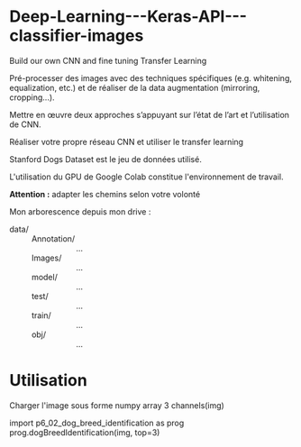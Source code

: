 # Deep-Learning---Keras-API---classifier-images
Build our own CNN and  fine tuning Transfer Learning

Pré-processer des images avec des techniques spécifiques (e.g. whitening, equalization, etc.)
et de réaliser de la data augmentation (mirroring, cropping...).

Mettre en œuvre deux approches s’appuyant sur l’état de l’art et l’utilisation de CNN.

Réaliser votre propre réseau CNN et utiliser le transfer learning

Stanford Dogs Dataset est le jeu de données utilisé.

L'utilisation du GPU de Google Colab constitue l'environnement de travail.

<b>Attention :</b> adapter les chemins selon votre volonté

Mon arborescence depuis mon drive : 

<p>data/<br>
&nbsp;&nbsp;&nbsp;&nbsp;&nbsp;&nbsp;&nbsp;&nbsp;&nbsp;&nbsp;Annotation/<br>
&nbsp;&nbsp;&nbsp;&nbsp;&nbsp;&nbsp;&nbsp;&nbsp;&nbsp;&nbsp;&nbsp;
&nbsp;&nbsp;&nbsp;&nbsp;&nbsp;&nbsp;&nbsp;&nbsp;&nbsp;&nbsp;&nbsp;
&nbsp;&nbsp;&nbsp;&nbsp;&nbsp;&nbsp;...<br>
&nbsp;&nbsp;&nbsp;&nbsp;&nbsp;&nbsp;&nbsp;&nbsp;&nbsp;&nbsp;Images/<br>
&nbsp;&nbsp;&nbsp;&nbsp;&nbsp;&nbsp;&nbsp;&nbsp;&nbsp;&nbsp;&nbsp;
&nbsp;&nbsp;&nbsp;&nbsp;&nbsp;&nbsp;&nbsp;&nbsp;&nbsp;&nbsp;&nbsp;
&nbsp;&nbsp;&nbsp;&nbsp;&nbsp;&nbsp;...<br>
&nbsp;&nbsp;&nbsp;&nbsp;&nbsp;&nbsp;&nbsp;&nbsp;&nbsp;&nbsp;model/<br>
&nbsp;&nbsp;&nbsp;&nbsp;&nbsp;&nbsp;&nbsp;&nbsp;&nbsp;&nbsp;&nbsp;
&nbsp;&nbsp;&nbsp;&nbsp;&nbsp;&nbsp;&nbsp;&nbsp;&nbsp;&nbsp;&nbsp;
&nbsp;&nbsp;&nbsp;&nbsp;&nbsp;&nbsp;...<br>
&nbsp;&nbsp;&nbsp;&nbsp;&nbsp;&nbsp;&nbsp;&nbsp;&nbsp;&nbsp;test/<br>
&nbsp;&nbsp;&nbsp;&nbsp;&nbsp;&nbsp;&nbsp;&nbsp;&nbsp;&nbsp;&nbsp;
&nbsp;&nbsp;&nbsp;&nbsp;&nbsp;&nbsp;&nbsp;&nbsp;&nbsp;&nbsp;&nbsp;
&nbsp;&nbsp;&nbsp;&nbsp;&nbsp;&nbsp;...<br>
&nbsp;&nbsp;&nbsp;&nbsp;&nbsp;&nbsp;&nbsp;&nbsp;&nbsp;&nbsp;train/<br>
&nbsp;&nbsp;&nbsp;&nbsp;&nbsp;&nbsp;&nbsp;&nbsp;&nbsp;&nbsp;&nbsp;
&nbsp;&nbsp;&nbsp;&nbsp;&nbsp;&nbsp;&nbsp;&nbsp;&nbsp;&nbsp;&nbsp;
&nbsp;&nbsp;&nbsp;&nbsp;&nbsp;&nbsp;...<br>
&nbsp;&nbsp;&nbsp;&nbsp;&nbsp;&nbsp;&nbsp;&nbsp;&nbsp;&nbsp;obj/<br>
&nbsp;&nbsp;&nbsp;&nbsp;&nbsp;&nbsp;&nbsp;&nbsp;&nbsp;&nbsp;&nbsp;
&nbsp;&nbsp;&nbsp;&nbsp;&nbsp;&nbsp;&nbsp;&nbsp;&nbsp;&nbsp;&nbsp;
&nbsp;&nbsp;&nbsp;&nbsp;&nbsp;&nbsp;...<br>  
</p>
    
# Utilisation
Charger l'image sous forme numpy array 3 channels(img)

import p6_02_dog_breed_identification as prog
prog.dogBreedIdentification(img, top=3)
